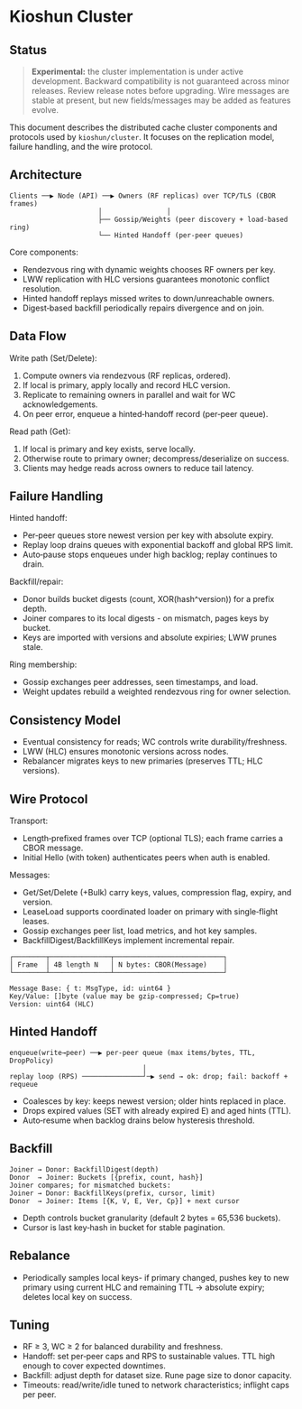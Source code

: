 # Kioshun Cluster

## Status

> **Experimental:** the cluster implementation is under active development.
  Backward compatibility is not guaranteed across minor releases. Review release notes before upgrading.
  Wire messages are stable at present, but new fields/messages may be added as features evolve.

This document describes the distributed cache cluster components and protocols used by `kioshun/cluster`. It focuses on the replication model, failure handling, and the wire protocol.

## Architecture

```
Clients ──▶ Node (API) ──▶ Owners (RF replicas) over TCP/TLS (CBOR frames)
                      │                │
                      ├── Gossip/Weights (peer discovery + load-based ring)
                      └── Hinted Handoff (per‑peer queues)
```

Core components:
- Rendezvous ring with dynamic weights chooses RF owners per key.
- LWW replication with HLC versions guarantees monotonic conflict resolution.
- Hinted handoff replays missed writes to down/unreachable owners.
- Digest‑based backfill periodically repairs divergence and on join.

## Data Flow

Write path (Set/Delete):
1. Compute owners via rendezvous (RF replicas, ordered).
2. If local is primary, apply locally and record HLC version.
3. Replicate to remaining owners in parallel and wait for WC acknowledgements.
4. On peer error, enqueue a hinted‑handoff record (per‑peer queue).

Read path (Get):
1. If local is primary and key exists, serve locally.
2. Otherwise route to primary owner; decompress/deserialize on success.
3. Clients may hedge reads across owners to reduce tail latency.

## Failure Handling

Hinted handoff:
- Per‑peer queues store newest version per key with absolute expiry.
- Replay loop drains queues with exponential backoff and global RPS limit.
- Auto‑pause stops enqueues under high backlog; replay continues to drain.

Backfill/repair:
- Donor builds bucket digests (count, XOR(hash^version)) for a prefix depth.
- Joiner compares to its local digests - on mismatch, pages keys by bucket.
- Keys are imported with versions and absolute expiries; LWW prunes stale.

Ring membership:
- Gossip exchanges peer addresses, seen timestamps, and load.
- Weight updates rebuild a weighted rendezvous ring for owner selection.

## Consistency Model

- Eventual consistency for reads; WC controls write durability/freshness.
- LWW (HLC) ensures monotonic versions across nodes.
- Rebalancer migrates keys to new primaries (preserves TTL; HLC versions).

## Wire Protocol

Transport:
- Length‑prefixed frames over TCP (optional TLS); each frame carries a CBOR message.
- Initial Hello (with token) authenticates peers when auth is enabled.

Messages:
- Get/Set/Delete (+Bulk) carry keys, values, compression flag, expiry, and version.
- LeaseLoad supports coordinated loader on primary with single‑flight leases.
- Gossip exchanges peer list, load metrics, and hot key samples.
- BackfillDigest/BackfillKeys implement incremental repair.

```
┌────────┬───────────────┬───────────────────────────┐
│ Frame  │ 4B length N   │ N bytes: CBOR(Message)    │
└────────┴───────────────┴───────────────────────────┘

Message Base: { t: MsgType, id: uint64 }
Key/Value: []byte (value may be gzip-compressed; Cp=true)
Version: uint64 (HLC)
```

## Hinted Handoff

```
enqueue(write→peer) ──▶ per‑peer queue (max items/bytes, TTL, DropPolicy)
                                 │
replay loop (RPS) ───────────────┘─▶ send → ok: drop; fail: backoff + requeue
```

- Coalesces by key: keeps newest version; older hints replaced in place.
- Drops expired values (SET with already expired E) and aged hints (TTL).
- Auto‑resume when backlog drains below hysteresis threshold.

## Backfill

```
Joiner → Donor: BackfillDigest(depth)
Donor  → Joiner: Buckets [{prefix, count, hash}]
Joiner compares; for mismatched buckets:
Joiner → Donor: BackfillKeys(prefix, cursor, limit)
Donor  → Joiner: Items [{K, V, E, Ver, Cp}] + next cursor
```

- Depth controls bucket granularity (default 2 bytes = 65,536 buckets).
- Cursor is last key‑hash in bucket for stable pagination.

## Rebalance

- Periodically samples local keys- if primary changed, pushes key to new primary using current HLC and remaining TTL → absolute expiry; deletes local key on success.

## Tuning

- RF ≥ 3, WC ≥ 2 for balanced durability and freshness.
- Handoff: set per‑peer caps and RPS to sustainable values. TTL high enough to cover expected downtimes.
- Backfill: adjust depth for dataset size. Rune page size to donor capacity.
- Timeouts: read/write/idle tuned to network characteristics; inflight caps per peer.

